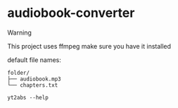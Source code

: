 # audiobook-converter

> [!WARNING]  
> This project uses ffmpeg make sure you have it installed

default file names:

```
folder/
├── audiobook.mp3
└── chapters.txt
```

```
yt2abs --help
```
